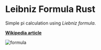 # Leibniz Formula Rust

Simple pi calculation using _Liebniz formula_.

[**Wikipedia article**](https://en.wikipedia.org/wiki/Leibniz_formula_for_%CF%80)

![formula](https://programmerabroad.com/wp-content/uploads/2021/03/piCalculation.png)
